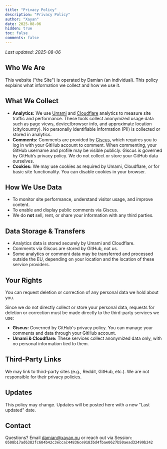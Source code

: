 ```yaml
---
title: "Privacy Policy"
description: "Privacy Policy"
author: "Xayan"
date: 2025-08-06
hidden: true
toc: false
comments: false
---
```


*Last updated: 2025-08-06*

## Who We Are

This website ("the Site") is operated by Damian (an individual). This policy explains what information we collect and how we use it.

## What We Collect

* **Analytics:**
  We use [Umami](https://umami.is/) and [Cloudflare](https://cloudflare.com/) analytics to measure site traffic and performance. These tools collect anonymized usage data such as page views, device/browser info, and approximate location (city/country). No personally identifiable information (PII) is collected or stored in analytics.
* **Comments:**
  Comments are provided by [Giscus](https://giscus.app/), which requires you to log in with your GitHub account to comment. When commenting, your GitHub username and profile may be visible publicly.
  Giscus is governed by GitHub’s privacy policy. We do not collect or store your GitHub data ourselves.
* **Cookies:**
  We may use cookies as required by Umami, Cloudflare, or for basic site functionality. You can disable cookies in your browser.

## How We Use Data

* To monitor site performance, understand visitor usage, and improve content.
* To enable and display public comments via Giscus.
* We do **not** sell, rent, or share your information with any third parties.

## Data Storage & Transfers

* Analytics data is stored securely by Umami and Cloudflare.
* Comments via Giscus are stored by GitHub, not us.
* Some analytics or comment data may be transferred and processed outside the EU, depending on your location and the location of these service providers.

## Your Rights

You can request deletion or correction of any personal data we hold about you.

Since we do not directly collect or store your personal data, requests for deletion or correction must be made directly to the third-party services we use:

* **Giscus:** Governed by GitHub's privacy policy. You can manage your comments and data through your GitHub account.
* **Umami & Cloudflare:** These services collect anonymized data only, with no personal information tied to them.

## Third-Party Links

We may link to third-party sites (e.g., Reddit, GitHub, etc.). We are not responsible for their privacy policies.

## Updates

This policy may change. Updates will be posted here with a new "Last updated" date.

## Contact

Questions? Email [damian@xayan.nu](mailto:damian@xayan.nu) or reach out via Session: `0508b17ad6382fc604b42c3eccac44836ce9183bd4fbae0627b50aead32499b242`
